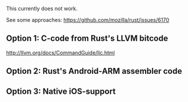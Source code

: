 This currently does not work.

See some approaches: https://github.com/mozilla/rust/issues/6170

## Option 1: C-code from Rust's LLVM bitcode

http://llvm.org/docs/CommandGuide/llc.html

## Option 2: Rust's Android-ARM assembler code

## Option 3: Native iOS-support